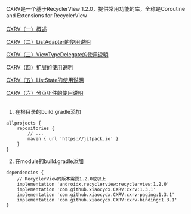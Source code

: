 CXRV是一个基于RecyclerView 1.2.0，提供常用功能的库，全称是Coroutine and Extensions for RecyclerView
<br><br>
[CXRV（一）概述](https://www.yuque.com/u12192380/khwdgb/fe9gsu)

[CXRV（二）ListAdapter的使用说明](https://www.yuque.com/u12192380/khwdgb/rpbw6f)

[CXRV（三）ViewTypeDelegate的使用说明](https://www.yuque.com/u12192380/khwdgb/qkpmiu)

[CXRV（四）扩展的使用说明](https://www.yuque.com/u12192380/khwdgb/kcxn6o)

[CXRV（五）ListState的使用说明](https://www.yuque.com/u12192380/khwdgb/uvgw43)

[CXRV（六）分页组件的使用说明](https://www.yuque.com/u12192380/khwdgb/gh9sbc)
<br><br>
1. 在根目录的build.gradle添加
```
allprojects {
    repositories {
        // ...
        maven { url 'https://jitpack.io' }
    }
}
```

2. 在module的build.gradle添加
```
dependencies {
    // RecyclerView的版本需要1.2.0或以上
    implementation 'androidx.recyclerview:recyclerview:1.2.0'
    implementation 'com.github.xiaocydx.CXRV:cxrv:1.3.1'
    implementation 'com.github.xiaocydx.CXRV:cxrv-paging:1.3.1'
    implementation 'com.github.xiaocydx.CXRV:cxrv-binding:1.3.1'
}
```
